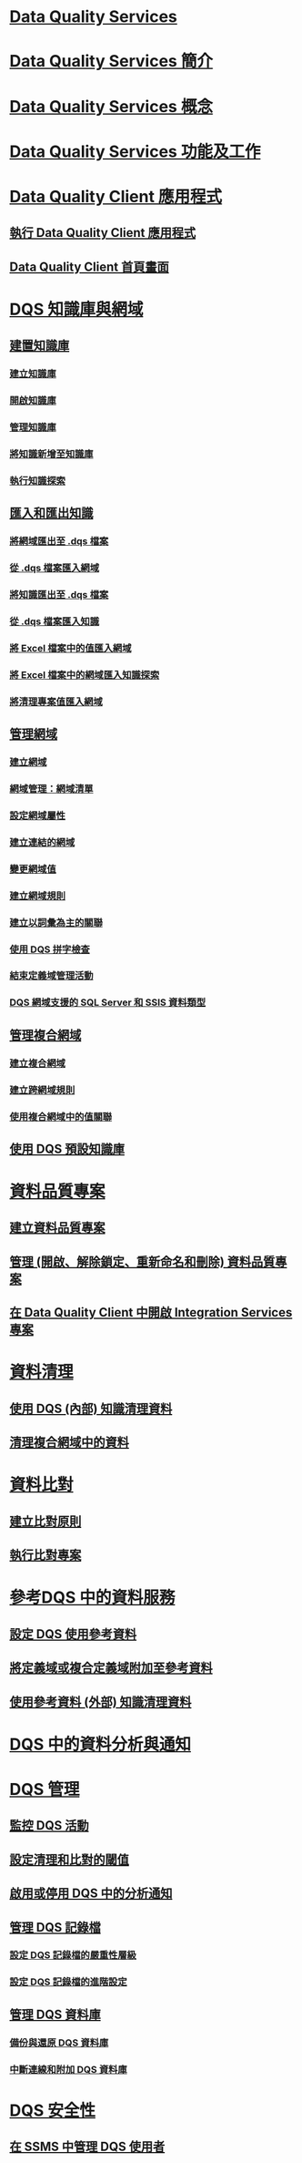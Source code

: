 # [Data Quality Services](data-quality-services.md)
# [Data Quality Services 簡介](introduction-to-data-quality-services.md)
# [Data Quality Services 概念](data-quality-services-concepts.md)
# [Data Quality Services 功能及工作](data-quality-services-features-and-tasks.md)
# [Data Quality Client 應用程式](data-quality-client-application.md)
## [執行 Data Quality Client 應用程式](run-the-data-quality-client-application.md)
## [Data Quality Client 首頁畫面](data-quality-client-home-screen.md)
# [DQS 知識庫與網域](dqs-knowledge-bases-and-domains.md)
## [建置知識庫](building-a-knowledge-base.md)
### [建立知識庫](create-a-knowledge-base.md)
### [開啟知識庫](open-a-knowledge-base.md)
### [管理知識庫](manage-a-knowledge-base.md)
### [將知識新增至知識庫](adding-knowledge-to-a-knowledge-base.md)
### [執行知識探索](perform-knowledge-discovery.md)
## [匯入和匯出知識](importing-and-exporting-knowledge.md)
### [將網域匯出至 .dqs 檔案](export-a-domain-to-a-dqs-file.md)
### [從 .dqs 檔案匯入網域](import-a-domain-from-a-dqs-file.md)
### [將知識匯出至 .dqs 檔案](export-a-knowledge-base-to-a-dqs-file.md)
### [從 .dqs 檔案匯入知識](import-a-knowledge-base-from-a-dqs-file.md)
### [將 Excel 檔案中的值匯入網域](import-values-from-an-excel-file-into-a-domain.md)
### [將 Excel 檔案中的網域匯入知識探索](import-domains-from-an-excel-file-in-knowledge-discovery.md)
### [將清理專案值匯入網域](import-cleansing-project-values-into-a-domain.md)
## [管理網域](managing-a-domain.md)
### [建立網域](create-a-domain.md)
### [網域管理：網域清單](domain-management-domain-list.md)
### [設定網域屬性](set-domain-properties.md)
### [建立連結的網域](create-a-linked-domain.md)
### [變更網域值](change-domain-values.md)
### [建立網域規則](create-a-domain-rule.md)
### [建立以詞彙為主的關聯](create-term-based-relations.md)
### [使用 DQS 拼字檢查](use-the-dqs-speller.md)
### [結束定義域管理活動](end-the-domain-management-activity.md)
### [DQS 網域支援的 SQL Server 和 SSIS 資料類型](supported-sql-server-and-ssis-data-types-for-dqs-domains.md)
## [管理複合網域](managing-a-composite-domain.md)
### [建立複合網域](create-a-composite-domain.md)
### [建立跨網域規則](create-a-cross-domain-rule.md)
### [使用複合網域中的值關聯](use-value-relations-in-a-composite-domain.md)
## [使用 DQS 預設知識庫](using-the-dqs-default-knowledge-base.md)
# [資料品質專案](data-quality-projects-dqs.md)
## [建立資料品質專案](create-a-data-quality-project.md)
## [管理 (開啟、解除鎖定、重新命名和刪除) 資料品質專案](manage-open-unlock-rename-and-delete-a-data-quality-project.md)
## [在 Data Quality Client 中開啟 Integration Services 專案](open-integration-services-projects-in-data-quality-client.md)
# [資料清理](data-cleansing.md)
## [使用 DQS (內部) 知識清理資料](cleanse-data-using-dqs-internal-knowledge.md)
## [清理複合網域中的資料](cleanse-data-in-a-composite-domain.md)
# [資料比對](data-matching.md)
## [建立比對原則](create-a-matching-policy.md)
## [執行比對專案](run-a-matching-project.md)
# [參考DQS 中的資料服務](reference-data-services-in-dqs.md)
## [設定 DQS 使用參考資料](configure-dqs-to-use-reference-data.md)
## [將定義域或複合定義域附加至參考資料](attach-a-domain-or-composite-domain-to-reference-data.md)
## [使用參考資料 (外部) 知識清理資料](cleanse-data-using-reference-data-external-knowledge.md)
# [DQS 中的資料分析與通知](data-profiling-and-notifications-in-dqs.md)
# [DQS 管理](dqs-administration.md)
## [監控 DQS 活動](monitor-dqs-activities.md)
## [設定清理和比對的閾值](configure-threshold-values-for-cleansing-and-matching.md)
## [啟用或停用 DQS 中的分析通知](enable-or-disable-profiling-notifications-in-dqs.md)
## [管理 DQS 記錄檔](manage-dqs-log-files.md)
### [設定 DQS 記錄檔的嚴重性層級](configure-severity-levels-for-dqs-log-files.md)
### [設定 DQS 記錄檔的進階設定](configure-advanced-settings-for-dqs-log-files.md)
## [管理 DQS 資料庫](manage-dqs-databases.md)
### [備份與還原 DQS 資料庫](backing-up-and-restoring-dqs-databases.md)
### [中斷連線和附加 DQS 資料庫](detaching-and-attaching-dqs-databases.md)
# [DQS 安全性](dqs-security.md)
## [在 SSMS 中管理 DQS 使用者](manage-dqs-users-in-ssms.md)
